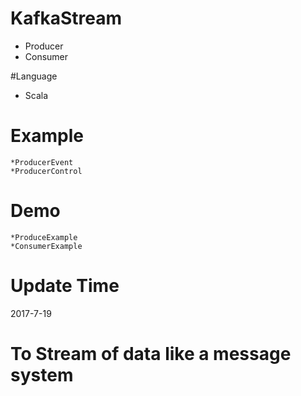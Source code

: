 # KafkaStream
* Producer
* Consumer

#Language
* Scala

# Example
    *ProducerEvent
    *ProducerControl
# Demo
    *ProduceExample
    *ConsumerExample
    
# Update Time
2017-7-19
# To Stream of data like a message system